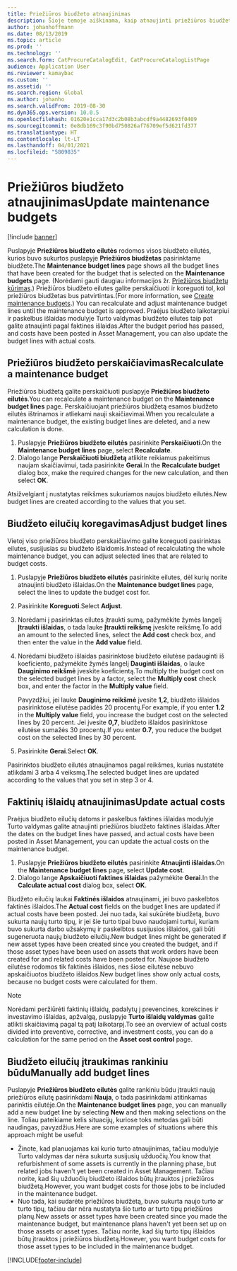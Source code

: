 ```yaml
---
title: Priežiūros biudžeto atnaujinimas
description: Šioje temoje aiškinama, kaip atnaujinti priežiūros biudžetą modulyje Turto valdymas.
author: johanhoffmann
ms.date: 08/13/2019
ms.topic: article
ms.prod: ''
ms.technology: ''
ms.search.form: CatProcureCatalogEdit, CatProcureCatalogListPage
audience: Application User
ms.reviewer: kamaybac
ms.custom: ''
ms.assetid: ''
ms.search.region: Global
ms.author: johanho
ms.search.validFrom: 2019-08-30
ms.dyn365.ops.version: 10.0.5
ms.openlocfilehash: 01620e1cca17d3c2b08b3abcdf9a4482693f0409
ms.sourcegitcommit: 0e8db169c3f90bd750826af76709ef5d621fd377
ms.translationtype: HT
ms.contentlocale: lt-LT
ms.lasthandoff: 04/01/2021
ms.locfileid: "5809835"
---
```

# <a name="update-maintenance-budgets"></a><span data-ttu-id="945fc-103">Priežiūros biudžeto atnaujinimas</span><span class="sxs-lookup"><span data-stu-id="945fc-103">Update maintenance budgets</span></span>

[!include [banner](../../includes/banner.md)]

 

<span data-ttu-id="945fc-104">Puslapyje **Priežiūros biudžeto eilutės** rodomos visos biudžeto eilutės, kurios buvo sukurtos puslapyje **Priežiūros biudžetas** pasirinktame biudžete.</span><span class="sxs-lookup"><span data-stu-id="945fc-104">The **Maintenance budget lines** page shows all the budget lines that have been created for the budget that is selected on the **Maintenance budgets** page.</span></span> <span data-ttu-id="945fc-105">(Norėdami gauti daugiau informacijos žr. [Priežiūros biudžetų kūrimas](create-maintenance-budget.md).) Priežiūros biudžeto eilutes galite perskaičiuoti ir koreguoti tol, kol priežiūros biudžetas bus patvirtintas.</span><span class="sxs-lookup"><span data-stu-id="945fc-105">(For more information, see [Create maintenance budgets](create-maintenance-budget.md).) You can recalculate and adjust maintenance budget lines until the maintenance budget is approved.</span></span> <span data-ttu-id="945fc-106">Praėjus biudžeto laikotarpiui ir paskelbus išlaidas modulyje Turto valdymas biudžeto eilutes taip pat galite atnaujinti pagal faktines išlaidas.</span><span class="sxs-lookup"><span data-stu-id="945fc-106">After the budget period has passed, and costs have been posted in Asset Management, you can also update the budget lines with actual costs.</span></span>

## <a name="recalculate-a-maintenance-budget"></a><span data-ttu-id="945fc-107">Priežiūros biudžeto perskaičiavimas</span><span class="sxs-lookup"><span data-stu-id="945fc-107">Recalculate a maintenance budget</span></span>

<span data-ttu-id="945fc-108">Priežiūros biudžetą galite perskaičiuoti puslapyje **Priežiūros biudžeto eilutės**.</span><span class="sxs-lookup"><span data-stu-id="945fc-108">You can recalculate a maintenance budget on the **Maintenance budget lines** page.</span></span> <span data-ttu-id="945fc-109">Perskaičiuojant priežiūros biudžetą esamos biudžeto eilutės ištrinamos ir atliekami nauji skaičiavimai.</span><span class="sxs-lookup"><span data-stu-id="945fc-109">When you recalculate a maintenance budget, the existing budget lines are deleted, and a new calculation is done.</span></span>

1. <span data-ttu-id="945fc-110">Puslapyje **Priežiūros biudžeto eilutės** pasirinkite **Perskaičiuoti**.</span><span class="sxs-lookup"><span data-stu-id="945fc-110">On the **Maintenance budget lines** page, select **Recalculate**.</span></span>
2. <span data-ttu-id="945fc-111">Dialogo lange **Perskaičiuoti biudžetą** atlikite reikiamus pakeitimus naujam skaičiavimui, tada pasirinkite **Gerai**.</span><span class="sxs-lookup"><span data-stu-id="945fc-111">In the **Recalculate budget** dialog box, make the required changes for the new calculation, and then select **OK**.</span></span>

<span data-ttu-id="945fc-112">Atsižvelgiant į nustatytas reikšmes sukuriamos naujos biudžeto eilutės.</span><span class="sxs-lookup"><span data-stu-id="945fc-112">New budget lines are created according to the values that you set.</span></span>

## <a name="adjust-budget-lines"></a><span data-ttu-id="945fc-113">Biudžeto eilučių koregavimas</span><span class="sxs-lookup"><span data-stu-id="945fc-113">Adjust budget lines</span></span>

<span data-ttu-id="945fc-114">Vietoj viso priežiūros biudžeto perskaičiavimo galite koreguoti pasirinktas eilutes, susijusias su biudžeto išlaidomis.</span><span class="sxs-lookup"><span data-stu-id="945fc-114">Instead of recalculating the whole maintenance budget, you can adjust selected lines that are related to budget costs.</span></span>

1. <span data-ttu-id="945fc-115">Puslapyje **Priežiūros biudžeto eilutės** pasirinkite eilutes, dėl kurių norite atnaujinti biudžeto išlaidas.</span><span class="sxs-lookup"><span data-stu-id="945fc-115">On the **Maintenance budget lines** page, select the lines to update the budget cost for.</span></span>
2. <span data-ttu-id="945fc-116">Pasirinkite **Koreguoti**.</span><span class="sxs-lookup"><span data-stu-id="945fc-116">Select **Adjust**.</span></span>
3. <span data-ttu-id="945fc-117">Norėdami į pasirinktas eilutes įtraukti sumą, pažymėkite žymės langelį **Įtraukti išlaidas**, o tada lauke **Įtraukti reikšmę** įveskite reikšmę.</span><span class="sxs-lookup"><span data-stu-id="945fc-117">To add an amount to the selected lines, select the **Add cost** check box, and then enter the value in the **Add value** field.</span></span>
4. <span data-ttu-id="945fc-118">Norėdami biudžeto išlaidas pasirinktose biudžeto eilutėse padauginti iš koeficiento, pažymėkite žymės langelį **Dauginti išlaidas**, o lauke **Dauginimo reikšmė** įveskite koeficientą.</span><span class="sxs-lookup"><span data-stu-id="945fc-118">To multiply the budget cost on the selected budget lines by a factor, select the **Multiply cost** check box, and enter the factor in the **Multiply value** field.</span></span>

    <span data-ttu-id="945fc-119">Pavyzdžiui, jei lauke **Dauginimo reikšmė** įvesite **1,2**, biudžeto išlaidos pasirinktose eilutėse padidės 20 procentų.</span><span class="sxs-lookup"><span data-stu-id="945fc-119">For example, if you enter **1.2** in the **Multiply value** field, you increase the budget cost on the selected lines by 20 percent.</span></span> <span data-ttu-id="945fc-120">Jei įvesite **0,7**, biudžeto išlaidos pasirinktose eilutėse sumažės 30 procentų.</span><span class="sxs-lookup"><span data-stu-id="945fc-120">If you enter **0.7**, you reduce the budget cost on the selected lines by 30 percent.</span></span>

5. <span data-ttu-id="945fc-121">Pasirinkite **Gerai**.</span><span class="sxs-lookup"><span data-stu-id="945fc-121">Select **OK**.</span></span>

<span data-ttu-id="945fc-122">Pasirinktos biudžeto eilutės atnaujinamos pagal reikšmes, kurias nustatėte atlikdami 3 arba 4 veiksmą.</span><span class="sxs-lookup"><span data-stu-id="945fc-122">The selected budget lines are updated according to the values that you set in step 3 or 4.</span></span>

## <a name="update-actual-costs"></a><span data-ttu-id="945fc-123">Faktinių išlaidų atnaujinimas</span><span class="sxs-lookup"><span data-stu-id="945fc-123">Update actual costs</span></span>

<span data-ttu-id="945fc-124">Praėjus biudžeto eilučių datoms ir paskelbus faktines išlaidas modulyje Turto valdymas galite atnaujinti priežiūros biudžeto faktines išlaidas.</span><span class="sxs-lookup"><span data-stu-id="945fc-124">After the dates on the budget lines have passed, and actual costs have been posted in Asset Management, you can update the actual costs on the maintenance budget.</span></span>

1. <span data-ttu-id="945fc-125">Puslapyje **Priežiūros biudžeto eilutės** pasirinkite **Atnaujinti išlaidas**.</span><span class="sxs-lookup"><span data-stu-id="945fc-125">On the **Maintenance budget lines** page, select **Update cost**.</span></span>
2. <span data-ttu-id="945fc-126">Dialogo lange **Apskaičiuoti faktines išlaidas** pažymėkite **Gerai**.</span><span class="sxs-lookup"><span data-stu-id="945fc-126">In the **Calculate actual cost** dialog box, select **OK**.</span></span>

<span data-ttu-id="945fc-127">Biudžeto eilučių laukai **Faktinės išlaidos** atnaujinami, jei buvo paskelbtos faktinės išlaidos.</span><span class="sxs-lookup"><span data-stu-id="945fc-127">The **Actual cost** fields on the budget lines are updated if actual costs have been posted.</span></span> <span data-ttu-id="945fc-128">Jei nuo tada, kai sukūrėte biudžetą, buvo sukurta naujų turto tipų, ir jei šie turto tipai buvo naudojami turtui, kuriam buvo sukurta darbo užsakymų ir paskelbtos susijusios išlaidos, gali būti sugeneruota naujų biudžeto eilučių.</span><span class="sxs-lookup"><span data-stu-id="945fc-128">New budget lines might be generated if new asset types have been created since you created the budget, and if those asset types have been used on assets that work orders have been created for and related costs have been posted for.</span></span> <span data-ttu-id="945fc-129">Naujose biudžeto eilutėse rodomos tik faktinės išlaidos, nes šiose eilutėse nebuvo apskaičiuotos biudžeto išlaidos.</span><span class="sxs-lookup"><span data-stu-id="945fc-129">New budget lines show only actual costs, because no budget costs were calculated for them.</span></span>

> [!NOTE]
> <span data-ttu-id="945fc-130">Norėdami peržiūrėti faktinių išlaidų, padalytų į prevencines, korekcines ir investavimo išlaidas, apžvalgą, puslapyje **Turto išlaidų valdymas** galite atlikti skaičiavimą pagal tą patį laikotarpį.</span><span class="sxs-lookup"><span data-stu-id="945fc-130">To see an overview of actual costs divided into preventive, corrective, and investment costs, you can do a calculation for the same period on the **Asset cost control** page.</span></span> 

## <a name="manually-add-budget-lines"></a><span data-ttu-id="945fc-131">Biudžeto eilučių įtraukimas rankiniu būdu</span><span class="sxs-lookup"><span data-stu-id="945fc-131">Manually add budget lines</span></span>

<span data-ttu-id="945fc-132">Puslapyje **Priežiūros biudžeto eilutės** galite rankiniu būdu įtraukti naują priežiūros eilutę pasirinkdami **Nauja**, o tada pasirinkdami atitinkamas parinktis eilutėje.</span><span class="sxs-lookup"><span data-stu-id="945fc-132">On the **Maintenance budget lines** page, you can manually add a new budget line by selecting **New** and then making selections on the line.</span></span> <span data-ttu-id="945fc-133">Toliau pateikiame kelis situacijų, kuriose toks metodas gali būti naudingas, pavyzdžius.</span><span class="sxs-lookup"><span data-stu-id="945fc-133">Here are some examples of situations where this approach might be useful:</span></span>

- <span data-ttu-id="945fc-134">Žinote, kad planuojamas kai kurio turto atnaujinimas, tačiau modulyje Turto valdymas dar nėra sukurta susijusių užduočių.</span><span class="sxs-lookup"><span data-stu-id="945fc-134">You know that refurbishment of some assets is currently in the planning phase, but related jobs haven't yet been created in Asset Management.</span></span> <span data-ttu-id="945fc-135">Tačiau norite, kad šių užduočių biudžeto išlaidos būtų įtrauktos į priežiūros biudžetą.</span><span class="sxs-lookup"><span data-stu-id="945fc-135">However, you want budget costs for those jobs to be included in the maintenance budget.</span></span>
- <span data-ttu-id="945fc-136">Nuo tada, kai sudarėte priežiūros biudžetą, buvo sukurta naujo turto ar turto tipų, tačiau dar nėra nustatyta šio turto ar turto tipų priežiūros planų.</span><span class="sxs-lookup"><span data-stu-id="945fc-136">New assets or asset types have been created since you made the maintenance budget, but maintenance plans haven't yet been set up on those assets or asset types.</span></span> <span data-ttu-id="945fc-137">Tačiau norite, kad šių turto tipų išlaidos būtų įtrauktos į priežiūros biudžetą.</span><span class="sxs-lookup"><span data-stu-id="945fc-137">However, you want budget costs for those asset types to be included in the maintenance budget.</span></span>


[!INCLUDE[footer-include](../../../includes/footer-banner.md)]